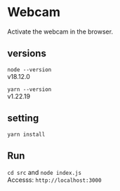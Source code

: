 # Webcam  

Activate the webcam in the browser.  

## versions  

`node --version`  
v18.12.0  

`yarn --version`  
v1.22.19  

## setting  

`yarn install`  

## Run  

`cd src` and `node index.js`  
Accesss: `http://localhost:3000`  